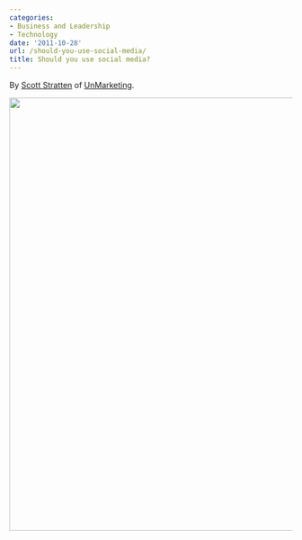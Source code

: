 ```yaml
---
categories:
- Business and Leadership
- Technology
date: '2011-10-28'
url: /should-you-use-social-media/
title: Should you use social media?
---
```


By <a href="https://twitter.com/#!/unmarketing/status/117627380830449664/photo/1">Scott Stratten</a> of <a href="http://www.unmarketing.com/">UnMarketing</a>.

<img src="https://gomakethings.com/wp-content/uploads/2011/10/Use-Social-Media.jpg" alt="" title="Should you use social media?" width="600" height="770" class="aligncenter size-full wp-image-1590" />